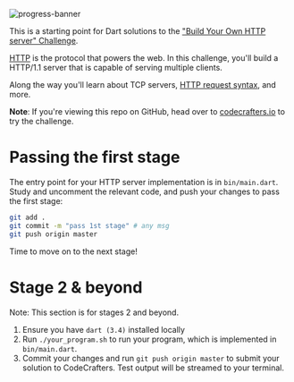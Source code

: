 ![progress-banner](https://codecrafters.io/landing/images/default_progress_banners/http-server.png)

This is a starting point for Dart solutions to the
["Build Your Own HTTP server" Challenge](https://app.codecrafters.io/courses/http-server/overview).

[HTTP](https://en.wikipedia.org/wiki/Hypertext_Transfer_Protocol) is the
protocol that powers the web. In this challenge, you'll build a HTTP/1.1 server
that is capable of serving multiple clients.

Along the way you'll learn about TCP servers,
[HTTP request syntax](https://www.w3.org/Protocols/rfc2616/rfc2616-sec5.html),
and more.

**Note**: If you're viewing this repo on GitHub, head over to
[codecrafters.io](https://codecrafters.io) to try the challenge.

# Passing the first stage

The entry point for your HTTP server implementation is in `bin/main.dart`. Study
and uncomment the relevant code, and push your changes to pass the first stage:

```sh
git add .
git commit -m "pass 1st stage" # any msg
git push origin master
```

Time to move on to the next stage!

# Stage 2 & beyond

Note: This section is for stages 2 and beyond.

1. Ensure you have `dart (3.4)` installed locally
1. Run `./your_program.sh` to run your program, which is implemented in
   `bin/main.dart`.
1. Commit your changes and run `git push origin master` to submit your solution
   to CodeCrafters. Test output will be streamed to your terminal.
